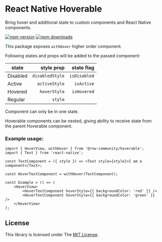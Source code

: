 # React Native Hoverable

Bring hover and additional state to custom components and React Native components.

[![npm version](https://badge.fury.io/js/%40rnw-community%2Fhoverable.svg)](https://badge.fury.io/js/%40rnw-community%2Fhoverable)
[![npm downloads](https://img.shields.io/npm/dm/%40rnw-community%2Fhoverable.svg)](https://www.npmjs.com/package/%40rnw-community%2Fhoverable)

This package exposes `withHover` higher order component.

Following states and props will be added to the passed component:

| state    |      style prop |   state flag |
| -------- | --------------: | -----------: |
| Disabled | `disabledStyle` | `isDisabled` |
| Active   |   `activeStyle` |   `isActive` |
| Hovered  |    `hoverStyle` |  `isHovered` |
| Regular  |         `style` |              |

Component can only be in one state.

Hoverable components can be nested, giving ability to receive state from the parent Hoverable component.

### Example usage:

```tsx
import { HoverView, withHover } from '@rnw-community/hoverable';
import { Text } from 'react-native';

const TextComponent = ({ style }) => <Text style={style}>I am a component</Text>;

const HoverTextComponent = withHover(TextComponent);

const Example = () => (
    <HoverView>
        <HoverTextComponent hoverStyle={{ backgroundColor: 'red' }} />
        <HoverTextComponent hoverStyle={{ backgroundColor: 'green' }} />
    </HoverView>
);
```

## License

This library is licensed under The [MIT License](./LICENSE.md).
